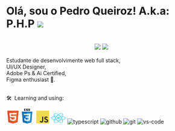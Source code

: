 <h1>Olá, sou o Pedro Queiroz! A.k.a: P.H.P <img src="https://raw.githubusercontent.com/kaueMarques/kaueMarques/master/hi.gif" width="30px"></h1>

<br>
<div align="center">
 
  <img height="200em" src="https://github-readme-stats.vercel.app/api?username=PedroHP-queiroz&show_icons=true&theme=dark"/>
  <img height="200em" src="https://github-readme-stats.vercel.app/api/top-langs/?username=PedroHP-queiroz&theme=dark"/>
  <br>
</div>
<br>
<div>
Estudante de desenvolvimente web full stack,
<br>
UI/UX Designer, <br>
Adobe Ps & Ai Certified, <br>
Figma enthusiast 👀.
</div>
<br>
<p>🛠 &nbsp;Learning and using:</p>
<div>
 <img src="https://raw.githubusercontent.com/devicons/devicon/master/icons/html5/html5-original.svg" alt="html5"  width="35" height="35"/><img src="https://raw.githubusercontent.com/devicons/devicon/master/icons/css3/css3-original-wordmark.svg" alt="css3" width="40" height="40"/> <img src="https://raw.githubusercontent.com/devicons/devicon/master/icons/javascript/javascript-original.svg" alt="javascript" width="35" height="35"/>
 </a> <img alt="ReactJs" width="40" height="30" src="https://raw.githubusercontent.com/devicons/devicon/master/icons/react/react-original.svg"> <img src="https://cdn.jsdelivr.net/gh/devicons/devicon/icons/typescript/typescript-original.svg" alt="typescript" width="35" height="35"/>
 </a> <img src="https://cdn.jsdelivr.net/gh/devicons/devicon/icons/github/github-original-wordmark.svg" alt="github" width="40" height="33"/> <img src="https://cdn.jsdelivr.net/gh/devicons/devicon/icons/git/git-plain.svg" alt="git" width="35" height="35"/> <img src="https://cdn.jsdelivr.net/gh/devicons/devicon/icons/vscode/vscode-original.svg" alt="vs-code" width="35" height="35"/>
</div>

